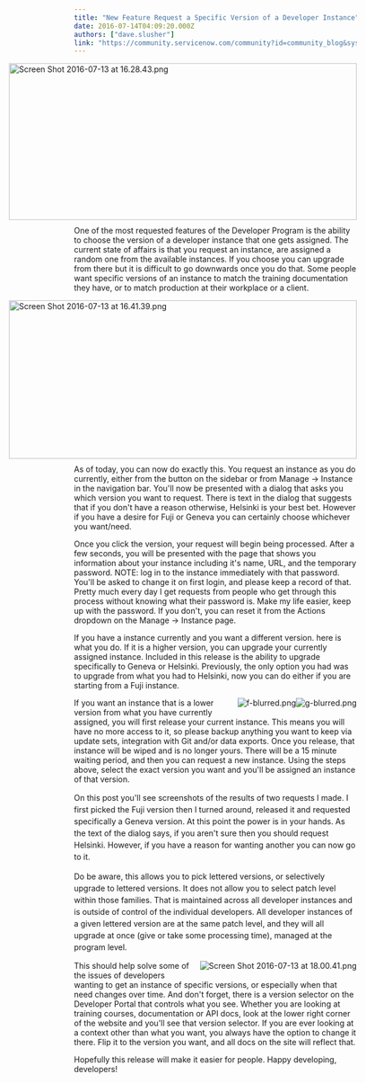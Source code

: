 ```yaml
---
title: "New Feature Request a Specific Version of a Developer Instance"
date: 2016-07-14T04:09:20.000Z
authors: ["dave.slusher"]
link: "https://community.servicenow.com/community?id=community_blog&sys_id=326d2e29dbd0dbc01dcaf3231f961964"
---
```

<div style="float: right; margin-left: 10px; margin-bottom: 10px;"><img   alt="Screen Shot 2016-07-13 at 16.28.43.png" class="image-1 jive-image" src="ff39058edbd897041dcaf3231f96199d.iix" style="width: 620px; height: 279px;"/></div><p>One of the most requested features of the Developer Program is the ability to choose the version of a developer instance that one gets assigned. The current state of affairs is that you request an instance, are assigned a random one from the available instances. If you choose you can upgrade from there but it is difficult to go downwards once you do that. Some people want specific versions of an instance to match the training documentation they have, or to match production at their workplace or a client.</p><p></p><div style="float: right; margin-left: 10px; margin-bottom: 10px;"><img   alt="Screen Shot 2016-07-13 at 16.41.39.png" class="image-2 jive-image" src="0c246c06db90dfc03eb27a9e0f961987.iix" style="width: 620px; height: 282px;"/></div><p>As of today, you can now do exactly this. You request an instance as you do currently, either from the button on the sidebar or from Manage -&gt; Instance in the navigation bar. You'll now be presented with a dialog that asks you which version you want to request. There is text in the dialog that suggests that if you don't have a reason otherwise, Helsinki is your best bet. However if you have a desire for Fuji or Geneva you can certainly choose whichever you want/need.</p><p></p><p>Once you click the version, your request will begin being processed. After a few seconds, you will be presented with the page that shows you information about your instance including it's name, URL, and the temporary password. NOTE: log in to the instance immediately with that password. You'll be asked to change it on first login, and please keep a record of that. Pretty much every day I get requests from people who get through this process without knowing what their password is. Make my life easier, keep up with the password. If you don't, you can reset it from the Actions dropdown on the Manage -&gt; Instance page.</p><p></p><p>If you have a instance currently and you want a different version. here is what you do. If it is a higher version, you can upgrade your currently assigned instance. Included in this release is the ability to upgrade specifically to Geneva or Helsinki. Previously, the only option you had was to upgrade from what you had to Helsinki, now you can do either if you are starting from a Fuji instance.</p><p></p><div style="float: right; margin-left: 10px; margin-bottom: 10px;"><img   alt="f-blurred.png" class="image-3 jive-image" src="7b63c482db941344e9737a9e0f961963.iix" style="height: auto;"/><img   alt="g-blurred.png" class="image-6 jive-image" src="e514c1c2db1497049c9ffb651f961922.iix" style="height: auto;"/></div><p>If you want an instance that is a lower version from what you have currently assigned, you will first release your current instance. This means you will have no more access to it, so please backup anything you want to keep via update sets, integration with Git and/or data exports. Once you release, that instance will be wiped and is no longer yours. There will be a 15 minute waiting period, and then you can request a new instance. Using the steps above, select the exact version you want and you'll be assigned an instance of that version.</p><p></p><p><span style="line-height: 1.5;">On this post you'll see screenshots of the results of two requests I made. I first picked the Fuji version then I turned around, released it and requested specifically a Geneva version. At this point the power is in your hands. As the text of the dialog says, if you aren't sure then you should request Helsinki. However, if you have a reason for wanting another you can now go to it.</span></p><p></p><p><span style="line-height: 1.5;">Do be aware, this allows you to pick lettered versions, or selectively upgrade to lettered versions. It does not allow you to select patch level within those families. That is maintained across all developer instances and is outside of control of the individual developers. All developer instances of a given lettered version are at the same patch level, and they will all upgrade at once (give or take some processing time), managed at the program level.</span></p><p></p><div style="float: right; margin-left: 10px; margin-bottom: 10px;"><img   alt="Screen Shot 2016-07-13 at 18.00.41.png" class="image-5 jive-image" src="018567f1db541fc068c1fb651f9619aa.iix" style="height: auto;"/></div><p>This should help solve some of the issues of developers wanting to get an instance of specific versions, or especially when that need changes over time. And don't forget, there is a version selector on the Developer Portal that controls what you see. Whether you are looking at training courses, documentation or API docs, look at the lower right corner of the website and you'll see that version selector. If you are ever looking at a context other than what you want, you always have the option to change it there. Flip it to the version you want, and all docs on the site will reflect that.</p><p></p><p>Hopefully this release will make it easier for people. Happy developing, developers!</p>